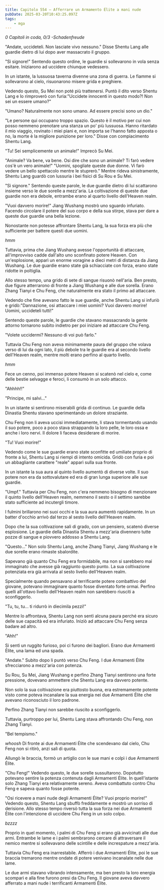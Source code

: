 ```yaml
---
title: Capitolo 554 – Afferrare un Armamento Élite a mani nude
pubDate: 2025-03-20T10:43:25.097Z
tags:
    - mga
---
```



<em>0 Capitoli in coda, 0/3
-Schadenfreude</em>


"Andate, uccideteli. Non lasciate vivo nessuno." Disse Shentu Lang alle guardie dietro di lui dopo aver massacrato il gruppo.


"Sì signore!" Sentendo questo ordine, le guardie si sollevarono in vola senza esitare. Iniziarono ad uccidere chiunque vedessero.


In un istante, la lussuosa taverna divenne una zona di guerra. Le fiamme si sollevarono al cielo, risuonarono misere grida e preghiere.


Vedendo questo, Su Mei non poté più trattenersi. Puntò il dito verso Shentu Lang e lo rimproverò con furia:"Uccidete innocenti in questo modo?! Non sei un essere umano?"


"Umano? Naturalmente non sono umano. Ad essere precisi sono un dio."


"Le persone qui occupano troppo spazio. Questo è il motivo per cui non posso nemmeno prenotare una stanza un po' più lussuosa. Hanno ritardato il mio viaggio, rovinato i miei piani e, non importa se l'hanno fatto apposta o no, la morte è la migliore punizione per loro." Disse con compiacimento Shentu Lang.


"Tu! Sei semplicemente un animale!" Imprecò Su Mei.


"Animale? Va bene, va bene. Osi dire che sono un animale? Ti farò vedere cos'è un vero animale!"
"Uomini, spogliate queste due donne. Vi farò vedere un bello spettacolo mentre le stuprerò." Mentre rideva sinistramente, Shentu Lang guardò con lussuria i bei fisici di Su Rou e Su Mei.


"Sì signore." Sentendo queste parole, le due guardie dietro di lui scattarono insieme verso le due sorelle a mezz'aria. La coltivazione di queste due guardie non era debole, entrambe erano al quarto livello dell'Heaven realm.


"Vuoi davvero morire!" Jiang Wushang mostrò uno sguardo infuriato. Facendo circolare il potere del suo corpo e della sua stirpe, stava per dare a queste due guardie una bella lezione.


Nonostante non potesse affrontare Shentu Lang, la sua forza era più che sufficiente per battere questi due uomini.


*hmm*


Tuttavia, prima che Jiang Wushang avesse l'opportunità di attaccare, all'improvviso cadde dall'alto uno sconfinato potere Heaven. Con un'esplosione, apparì un enorme voragine a dieci metri di distanza da Jiang Wushang. Le due guardie erano state già schiacciate con forza, erano state ridotte in poltiglia.


Allo stesso tempo, una grido di sete di sangue risuonò nell'aria. Ben presto, due figure atterrarono di fronte a Jiang Wushang e alle due sorella. Erano Zhang Tianyi e Chu Feng, che naturalmente era stato il primo ad attaccare.


Vedendo che fine avevano fatto le sue guardie, anche Shentu Lang si infuriò e gridò:"Dannazione, osi attaccare i miei uomini? Vuoi davvero morire! Uomini, uccideteli tutti!"


Sentendo queste parole, le guardie che stavano massacrando la gente attorno tornarono subito indietro per poi iniziare ad attaccare Chu Feng.


"Volete uccidermi? Nessuno di voi può farlo."


Tuttavia Chu Feng non aveva minimamente paura del gruppo che volava verso di lui da ogni lato, il più debole tra le guardie era al secondo livello dell'Heaven realm, mentre molti erano perfino al quarto livello.


*hmm*


Fece un cenno, poi immenso potere Heaven si scatenò nel cielo e, come delle bestie selvagge e feroci, li consumò in un solo attacco.


"Ahhhh!!"


"Principe, mi salvi..."


In un istante si sentirono miserabili grida di continuo. Le guardie della Dinastia Shentu stavano sperimentando un dolore straziante.


Chu Feng non li aveva uccisi immediatamente, li stava tormentando usando il suo potere, poco a poco stava strappando la loro pelle, le loro ossa e anche i loro nervi. Il dolore li faceva desiderare di morire.


"Tu! Vuoi morire!"


Vedendo come le sue guardie erano state sconfitte ed umiliate proprio di fronte a lui, Shentu Lang si riempì di intento omicida. Gridò con furia e poi un abbagliante carattere "reale" apparì sulla sua fronte.


In un istante la sua aura al quinto livello aumentò di diverse volte. Il suo potere non era da sottovalutare ed era di gran lunga superiore alle sue guardie.


"Umpf." Tuttavia per Chu Feng, non c'era nemmeno bisogno di menzionare il quinto livello dell'Heaven realm, nemmeno il sesto o il settimo sarebbe stato sufficiente ad incutergli timore.


I fulmini brillarono nei suoi occhi e la sua aura aumentò rapidamente. In un batter d'occhio arrivò dal terzo al sesto livello dell'Heaven realm.


Dopo che la sua coltivazione sali di grado, con un pensiero, scatenò diverse esplosione. Le guardie della Dinastia Shentu a mezz'aria divennero tutte pozze di sangue e piovvero addosso a Shentu Lang.


"Questo..." Non solo Shentu Lang, anche Zhang Tianyi, Jiang Wushang e le due sorelle erano rimaste sbalordite.


Sapevano già quanto Chu Feng era formidabile, ma non si sarebbero mai immaginato che avesse già raggiunto questo punto. La sua coltivazione potenziata era già arrivata al sesto livello dell'Heaven realm.


Specialmente quando pensavano al terrificante potere combattivo del giovane, potevano immaginare quanto fosse diventato forte ormai. Perfino quelli all'ottavo livello dell'Heaven realm non sarebbero riusciti a sconfiggerlo.


"Tu, tu, tu... ti ridurrò in diecimila pezzi!"


Mentre lo affrontava, Shentu Lang non sentì alcuna paura perché era sicuro delle sue capacità ed era infuriato. Iniziò ad attaccare Chu Feng senza badare ad altro.


"Ahh!"


Si sentì un ruggito furioso, poi ci furono dei bagliori. Erano due Armamenti Élite, una lama ed una spada.


"Andate." Subito dopo li puntò verso Chu Feng. I due Armamenti Élite sfrecciarono a mezz'aria con potenza.


Su Rou, Su Mei, Jiang Wushang e perfino Zhang Tianyi sentirono una forte pressione, dovevano ammettere che Shentu Lang era davvero potente.


Non solo la sua coltivazione era piuttosto buona, era estremamente potente visto come poteva incanalare la sua energia nei due Armamenti Élite che avevano riconosciuto il loro padrone.


Perfino Zhang Tianyi non sarebbe riuscito a sconfiggerlo.


Tuttavia, purtroppo per lui, Shentu Lang stava affrontando Chu Feng, non Zhang Tianyi.


"Bel tempismo."


*whoosh* Di fronte ai due Armamenti Élite che scendevano dal cielo, Chu Feng non si ritirò, anzi salì di quota.


Allungò le braccia, formò un artiglio con le sue mani e colpì i due Armamenti Élite.


"Chu Feng!" Vedendo questo, le due sorelle sussultarono. Dopotutto potevano sentire la potenza contenuta dagli Armamenti Élite.
In quell'istante solo Zhang Tianyi era relativamente sereno. Aveva combattuto contro Chu Feng e sapeva quanto fosse potente.


"Osi ricevere a mani nude degli Armamenti Élite? Vuoi proprio morire!" Vedendo questo, Shentu Lang sbuffò freddamente e mostrò un sorriso di derisione. Allo stesso tempo riversò tutta la sua forza nei due Armamenti Élite con l'intenzione di uccidere Chu Feng in un solo colpo.


*bzzzz*


Proprio in quel momento, i palmi di Chu Feng si erano già avvicinati alle due armi. Entrambe le lame e i palmi sembrarono cercare di attraversare il nemico mentre si sollevavano delle scintille e delle increspature a mezz'aria.


Tuttavia Chu Feng era inarrestabile. Afferrò i due Armamenti Élite, poi le sue braccia tremarono mentre ondate di potere venivano incanalate nelle due lame.


Le due armi stavano vibrando intensamente, ma ben presto la loro energia scomparì e alla fine furono presi da Chu Feng. Il giovane aveva davvero afferrato a mani nude i terrificanti Armamenti Élite.
                                


                                



